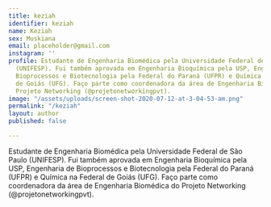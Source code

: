 ```yaml
---
title: keziah
identifier: keziah
name: Keziah
sex: Muskiana
email: placeholder@gmail.com
instagram: ''
profile: Estudante de Engenharia Biomédica pela Universidade Federal de São Paulo
  (UNIFESP). Fui também aprovada em Engenharia Bioquímica pela USP, Engenharia de
  Bioprocessos e Biotecnologia pela Federal do Paraná (UFPR) e Química na Federal
  de Goiás (UFG). Faço parte como coordenadora da área de Engenharia Biomédica do
  Projeto Networking (@projetonetworkingpvt).
image: "/assets/uploads/screen-shot-2020-07-12-at-3-04-53-am.png"
permalink: "/keziah"
layout: author
published: false

---
```

Estudante de Engenharia Biomédica pela Universidade Federal de São Paulo (UNIFESP). Fui também aprovada em Engenharia Bioquímica pela USP, Engenharia de Bioprocessos e Biotecnologia pela Federal do Paraná (UFPR) e Química na Federal de Goiás (UFG). Faço parte como coordenadora da área de Engenharia Biomédica do Projeto Networking (@projetonetworkingpvt).